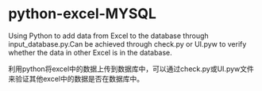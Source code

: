 # python-excel-MYSQL
Using Python to add data from Excel to the database through input_database.py.Can be achieved through check.py or UI.pyw to verify whether the data in other Excel is in the database.

利用python将excel中的数据上传到数据库中，可以通过check.py或UI.pyw文件来验证其他excel中的数据是否在数据库中。
